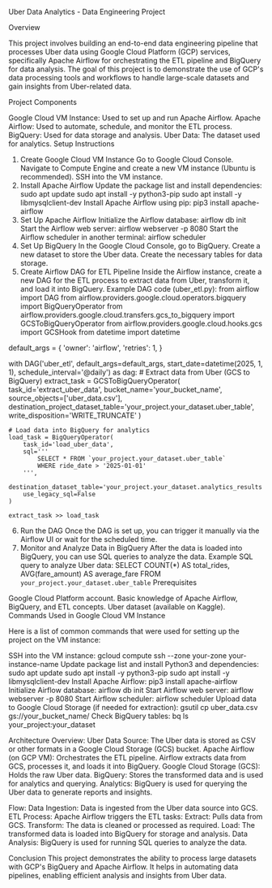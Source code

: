Uber Data Analytics - Data Engineering Project

Overview

This project involves building an end-to-end data engineering pipeline that processes Uber data using Google Cloud Platform (GCP) services, specifically Apache Airflow for orchestrating the ETL pipeline and BigQuery for data analysis. The goal of this project is to demonstrate the use of GCP's data processing tools and workflows to handle large-scale datasets and gain insights from Uber-related data.

Project Components

Google Cloud VM Instance: Used to set up and run Apache Airflow.
Apache Airflow: Used to automate, schedule, and monitor the ETL process.
BigQuery: Used for data storage and analysis.
Uber Data: The dataset used for analytics.
Setup Instructions

1. Create Google Cloud VM Instance
Go to Google Cloud Console.
Navigate to Compute Engine and create a new VM instance (Ubuntu is recommended).
SSH into the VM instance.
2. Install Apache Airflow
Update the package list and install dependencies:
sudo apt update
sudo apt install -y python3-pip
sudo apt install -y libmysqlclient-dev
Install Apache Airflow using pip:
pip3 install apache-airflow
3. Set Up Apache Airflow
Initialize the Airflow database:
airflow db init
Start the Airflow web server:
airflow webserver -p 8080
Start the Airflow scheduler in another terminal:
airflow scheduler
4. Set Up BigQuery
In the Google Cloud Console, go to BigQuery.
Create a new dataset to store the Uber data.
Create the necessary tables for data storage.
5. Create Airflow DAG for ETL Pipeline
Inside the Airflow instance, create a new DAG for the ETL process to extract data from Uber, transform it, and load it into BigQuery.
Example DAG code (uber_etl.py):
from airflow import DAG
from airflow.providers.google.cloud.operators.bigquery import BigQueryOperator
from airflow.providers.google.cloud.transfers.gcs_to_bigquery import GCSToBigQueryOperator
from airflow.providers.google.cloud.hooks.gcs import GCSHook
from datetime import datetime

default_args = {
    'owner': 'airflow',
    'retries': 1,
}

with DAG('uber_etl', default_args=default_args, start_date=datetime(2025, 1, 1), schedule_interval='@daily') as dag:
    # Extract data from Uber (GCS to BigQuery)
    extract_task = GCSToBigQueryOperator(
        task_id='extract_uber_data',
        bucket_name='your_bucket_name',
        source_objects=['uber_data.csv'],
        destination_project_dataset_table='your_project.your_dataset.uber_table',
        write_disposition='WRITE_TRUNCATE'
    )

    # Load data into BigQuery for analytics
    load_task = BigQueryOperator(
        task_id='load_uber_data',
        sql='''
            SELECT * FROM `your_project.your_dataset.uber_table`
            WHERE ride_date > '2025-01-01'
        ''',
        destination_dataset_table='your_project.your_dataset.analytics_results',
        use_legacy_sql=False
    )

    extract_task >> load_task
6. Run the DAG
Once the DAG is set up, you can trigger it manually via the Airflow UI or wait for the scheduled time.
7. Monitor and Analyze Data in BigQuery
After the data is loaded into BigQuery, you can use SQL queries to analyze the data.
Example SQL query to analyze Uber data:
SELECT
    COUNT(*) AS total_rides,
    AVG(fare_amount) AS average_fare
FROM
    `your_project.your_dataset.uber_table`
Prerequisites

Google Cloud Platform account.
Basic knowledge of Apache Airflow, BigQuery, and ETL concepts.
Uber dataset (available on Kaggle).
Commands Used in Google Cloud VM Instance

Here is a list of common commands that were used for setting up the project on the VM instance:

SSH into the VM instance:
gcloud compute ssh --zone your-zone your-instance-name
Update package list and install Python3 and dependencies:
sudo apt update
sudo apt install -y python3-pip
sudo apt install -y libmysqlclient-dev
Install Apache Airflow:
pip3 install apache-airflow
Initialize Airflow database:
airflow db init
Start Airflow web server:
airflow webserver -p 8080
Start Airflow scheduler:
airflow scheduler
Upload data to Google Cloud Storage (if needed for extraction):
gsutil cp uber_data.csv gs://your_bucket_name/
Check BigQuery tables:
bq ls your_project:your_dataset

Architecture Overview:
Uber Data Source: The Uber data is stored as CSV or other formats in a Google Cloud Storage (GCS) bucket.
Apache Airflow (on GCP VM): Orchestrates the ETL pipeline. Airflow extracts data from GCS, processes it, and loads it into BigQuery.
Google Cloud Storage (GCS): Holds the raw Uber data.
BigQuery: Stores the transformed data and is used for analytics and querying.
Analytics: BigQuery is used for querying the Uber data to generate reports and insights.

Flow:
Data Ingestion: Data is ingested from the Uber data source into GCS.
ETL Process: Apache Airflow triggers the ETL tasks:
Extract: Pulls data from GCS.
Transform: The data is cleaned or processed as required.
Load: The transformed data is loaded into BigQuery for storage and analysis.
Data Analysis: BigQuery is used for running SQL queries to analyze the data.

Conclusion
This project demonstrates the ability to process large datasets with GCP's BigQuery and Apache Airflow. It helps in automating data pipelines, enabling efficient analysis and insights from Uber data.
